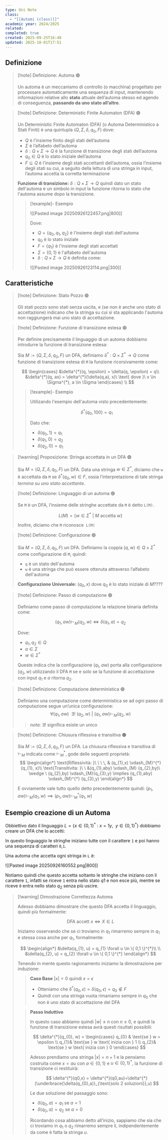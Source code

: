 ```yaml
---
type: Uni Note
class:
  - "[[Automi (class)]]"
academic year: 2024/2025
related:
completed: true
created: 2025-09-25T16:48
updated: 2025-10-01T17:51
---
```

## Definizione

>[!note] Definizione: Automa 🟢
>
>Un automa è un meccanismo di controllo (o macchina) progettato per processare automaticamente una sequenza di input, mantenendo informazioni relative allo **stato** attuale dell’automa stesso ed agendo di conseguenza, **passando da uno stato all’altro**.

>[!note] Definizione: Deterministic Finite Automaton (DFA) 🟢
>
>Un Deterministic Finite Automaton (DFA) (o Automa Deterministico a Stati Finiti) è una quintupla $(Q,\Sigma,\delta,q_{0},F)$ dove:
>- $Q$ è l’insieme finito degli stati dell’automa
>- $\Sigma$ è l’alfabeto dell’automa
>- $\delta: Q \times \Sigma \to Q$ è la funzione di transizione degli stati dell’automa
>- $q_{0} \in Q$ è lo stato iniziale dell’automa
>- $F \subseteq Q$ è l’insieme degli stati accettanti dell’automa, ossia l’insieme degli stati su cui, a seguito della lettura di una stringa in input, l’automa accetta la corretta terminazione 
>
>**Funzione di transizione:** $\delta: Q \times \Sigma \to Q$ quindi dato un stato dell'automa e un simbolo in input la funzione ritorna lo stato che l'automa assume dopo la transizione.
>
>>[!example]- Esempio
>>
>>![[Pasted image 20250926122457.png|800]]
>>
>>Dove:
>> - $Q = \{ q_{0},q_{1},q_{2} \}$ è l'insieme degli stati dell'automa
>> - $q_{0}$ è lo stato iniziale
>> - $F = \{ q_{1} \}$ è l'insieme degli stati accettati
>> - $\Sigma = \{ 0,1 \}$ è l'alfabeto dell'automa
>> - $\delta:Q \times \Sigma \to Q$ è definita come:
>>
>>![[Pasted image 20250926123114.png|300]]

## Caratteristiche

>[!note] Definizione: Stato Pozzo 🟢
>
>Gli stati pozzo sono stati senza uscita, e (se non è anche uno stato di accettazione) indicano che la stringa su cui si sta applicando l'automa non raggiungerà mai uno stato di accettazione.

>[!note] Definizione: Funzione di transizione estesa 🟢
>
>Per definire precisamente il linguaggio di un automa dobbiamo introdurre la funzione di transizione estesa: 
>
>Sia $M := (Q,\Sigma,\delta,q_{0},F)$ un DFA, definiamo $\delta^{*} \ : \ Q \times\Sigma^{*} \to Q$ come funzione di transizione estesa di `M` la funzione ricorsivamente come:
>
>$$
>\begin{cases}
>&\delta^{*}(q, \epsilon) = \delta(q, \epsilon) = q\\
>&\delta^{*}(q, ax) = \delta^{*}(\delta(q,a), x)\ \text{ dove }\ x \in \Sigma^{*}, a \in \Sigma
>\end{cases} \\
>$$
>
>>[!example]- Esempio
>>
>>Utilizando l'esempio dell'automa visto precedentemente:
>>
>>$$
>>\delta^{*}(q_{0}, 100) = q_{1}
>>$$
>>
>>Dato che:
>>- $\delta(q_{0}, 1) = q_{1}$
>>- $\delta(q_{1}, 0) = q_{2}$
>>- $\delta(q_{2}, 0) = q_{1}$

>[!warning] Proposizione: Stringa accettata in un DFA 🟢
>
>Sia $M = (Q,\Sigma,\delta,q_{0},F)$ un DFA. Data una stringa $w \in \Sigma^{*}$, diciamo che `w` è accettata da `M` se $\delta^{*}(q_{0},w) \in F$, ossia l’interpretazione di tale stringa *termina su uno stato accettante*.

>[!note] Definizione: Linguaggio di un automa 🟢
>
>Se `M` è un DFA, l’insieme delle stringhe accettate da `M` è detto `L(M)`.
>
>$$
>L(M) = \{w \in \Sigma^{*}\ |\ M\text{ accetta }w\}
>$$
>
>Inoltre, diciamo che `M` riconosce` L(M)`

>[!note] Definizione: Configurazione 🟢
>
>Sia $M = (Q,\Sigma,\delta,q_{0},F)$ un DFA. Definiamo la coppia $(q,w) \in Q \times \Sigma^{*}$ come configurazione di `M`, quindi:
> - `q` è un stato dell'automa
> - `w` è una stringa che può essere ottenuta attraverso l’alfabeto dell'automa
>   
>**Configurazione Universale:** $(q_{0}, x)$ dove $q_{0}$ è lo stato iniziale di $M$????

>[!note] Definizione: Passo di computazione 🟢
>
>Definiamo come passo di computazione la relazione binaria definita come:
>
>$$
>(q_{1},aw) \vdash_{M} (q_{2},w) \iff \delta(q_{1},a) = q_{2}
>$$
>
>Dove:
>- $q_{1}, q_{2} \in Q$ 
>- $a \in \Sigma$
>- $w \in \Sigma^{*}$
>
>Queste indica che la configurazione $(q_{1},aw)$ porta alla configurazione $(q_{2},w)$ utilizzando il DFA `M` se e solo se la funzione di accettazione con input $q_{1}$ e $a$  ritorna $q_{2}$.

>[!note] Definizione: Computazione deterministica 🟢
>
>Definiamo una computazione come deterministica se ad ogni passo di computazione segue un’unica configurazione:
>$$
>\forall  (q_{1},aw)\ \  \exists! \ (q_{2},w)\ |\ (q_{1},aw) \vdash_{M} (q_{2},w)
>$$
>
>>*nota:* $\exists!$ significa esiste un unico

>[!note] Definizione: Chiusura riflessiva e transitiva 🟠
>
>Sia $M := (Q,\Sigma,\delta,q_{0},F)$ un DFA. La chiusura riflessiva e transitiva di $\vdash_{M}$ indicata come $\vdash_{M}^{*}$, gode delle seguenti proprietà:
>$$
>\begin{align*}
>\text{Riflessività: }\ \ \ \,  & (q_{1},x) \vdash_{M}^{*} (q_{1}, x)\\
>\text{Transitivita: }\ \ &(q_{1},aby) \vdash_{M} (q_{2},by)\ \wedge \ (q_{2},by) \vdash_{M}(q_{3},y) \implies  (q_{1},aby) \vdash_{M}^{*} (q_{3},y)
>\end{align*}
>$$
>
>E ovviamente vale tutto quello detto precedentemente quindi: $(p_{1}, aw) \vdash_{M}(q_{1},w) \implies (p_{1}, aw) \vdash_{M}^{*}(q_{1},w)$

## Esempio creazione di un Automa

Obbiettivo dato il linguaggio $L = \{  x \in \{ 0,1 \}^{*}\ :\ x=1y,\; \ y \in \{ 0,1 \}^{*} \}$ dobbiamo creare un DFA che lo accetti:

In questo linguaggio le stringhe iniziano tutte con il carattere `1` e poi hanno una sequenza di caratteri `0`,`1`.

Una automa che accetta ogni stringa in `L` è:

![[Pasted image 20250926160552.png|800]]

Notiamo quindi che questo accetta soltanto le stringhe che iniziano con il carattere `1`, infatti se riceve `1` entra nello stato $q1​$ e non esce più, mentre se riceve `0` entra nello stato $q_{2}$​ senza più uscire.

>[!warning] Dimostrazione Correttezza Automa
>
>Adesso dobbiamo dimostrare che questo DFA accetta il linguaggio, quindi più formalmente:
>
>$$
>\text{DFA accett}\ x \iff X \in L
>$$
>
>Iniziamo osservando che se ci troviamo in $q_{1}$​ rimarremo sempre in $q_{1}$​ e stessa cosa anche per $q_{1}$​, formalmente:
>
>$$
>\begin{align*}
>&\delta(q_{1}, u) = q_{1} \forall  u \in \{ 0,1 \}^{*}\\ \\
>&\delta(q_{2}, u) = q_{2} \forall  u \in \{ 0,1 \}^{*}
>\end{align*}
>$$
>  
>Tenendo in mente questo ragionamento iniziamo la dimostrazione per induzione:
>  
>>**Caso Base** $|x| = 0$ quindi $x = \epsilon$
>>- Otteniamo che $\delta^{*}(q_{0},\epsilon) = \delta(q_{0},\epsilon)=q_{0} \not \in F$
>>- Quindi con una stringa vuota rimaniamo sempre in $q_{0}$​ che non è uno stato di accettazione del DFA
>
>>**Passo Induttivo**
>>
>>In questo caso abbiamo quindi $|w| \leq n$ con $n\geq0$, e quindi la funzione di transizione estesa avrà questi risultati possibili:
>>
>>$$
>>\delta^{*}(q_{0}, w) = \begin{cases}
>>q_{0} & \text{se } w = \epsilon \\
>> q_{1}& \text{se } w \text{ inizia con } 1 \\
>> q_{2}& \text{se } w \text{ inizia con } 0
>>\end{cases}
>>$$
>>
>>Adesso prendiamo una stringa $|x| = n+1$ e la pensiamo costruita come $x=au$ con $a\in \{0,1\}$ e $u\in \{0,1\}^{*}$, la funzione di transizione ci restituirà:
>>
>>$$
>>\delta^{*}(q0​,x) = \delta^{*}(q0​,au)=\delta^{*}(\underbrace{\delta(q_{0}​,a)}_{\text{solo 2 soluzioni}}​​,u)
>>$$
>>
>>Le due soluzione del passaggio sono:
>>- $\delta(q_{0},a) = q_{1}$ se $a=1$
>>- $\delta(q_{0},a) = q_{2}$ se $a=0$
>>
>>Ricordando cosa abbiamo detto all’inizio, sappiamo che sia che ci troviamo in $q_{1}$​ o $q_{2}$​ rimarremo sempre li, indipendentemente da come è fatta la stringa $u$.

